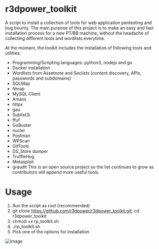 # r3dpower_toolkit
A script to install a collection of tools for web application pentesting and bug bounty.
The main purpose of this project is to make an easy and fast installation process for a new PT/BB machine, without the headache of collecting different tools and wordlists everytime.

At the moment, the toolkit includes the installation of following tools and utilities:
  - Programming/Scripting languages: python3, nodejs and go
  - Docker installation
  - Wordlists from Assetnote and Seclists (content discovery, APIs, passwords and subdomains)
  - SQLMap
  - Nmap
  - MySQL Client
  - Amass
  - httpx
  - gau
  - Sublist3r
  - ffuf
  - GoBuster
  - nuclei
  - Postman
  - WPScan
  - GitTools
  - DS_Store dumper
  - TruffleHog
  - Metasploit
  - graudit
This is an open source project so the list continues to grow as contributors will append more useful tools.

# Usage
1. Run the script as root (recommended)
2. git clone https://github.com/r3dpower/r3dpower_toolkit.git; cd r3dpower_toolkit
3. chmod +x rp_toolkit.sh
4. ./rp_toolkit.sh
5. Pick one of the options for installation


![image](https://github.com/r3dpower/r3dpower_toolkit/assets/146964687/99dc1a8e-c5cc-4dfb-922c-74c867f4b981)
